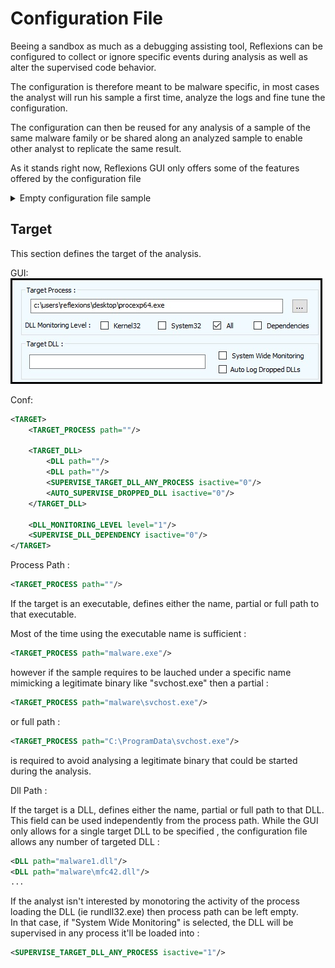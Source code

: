# Configuration File  

Beeing a sandbox as much as a debugging assisting tool, Reflexions can be configured to collect or ignore specific events during analysis as well as alter the supervised code behavior.  

The configuration is therefore meant to be malware specific, in most cases the analyst will run his sample a first time, analyze the logs and fine tune the configuration.  

The configuration can then be reused for any analysis of a sample of the same malware family or be shared along an analyzed sample to enable other analyst to replicate the same result.  

As it stands right now, Reflexions GUI only offers some of the features offered by the configuration file  

<details>
  <summary>
    	Empty configuration file sample
  </summary>
	
```xml
<rfx_config>
	<TARGET>
		<TARGET_PROCESS path=""/> 
		
		<TARGET_DLL>
			<DLL path=""/>
			<DLL path=""/>
			<SUPERVISE_TARGET_DLL_ANY_PROCESS isactive="0"/>
			<AUTO_SUPERVISE_DROPPED_DLL isactive="0"/>
		</TARGET_DLL>
		
		<DLL_MONITORING_LEVEL level="1"/>
		<SUPERVISE_DLL_DEPENDENCY isactive="0"/>
	</TARGET>
	
	<BLACKLIST>
		<IGNORED_DLLS>
			<DLL name=""/>
			<DLL name=""/>
		</IGNORED_DLLS>
		
		<IGNORED_API>
		</IGNORED_API>
		
		<IGNORED_PROCESSES>
			<PROCESS path=""/>
			<PROCESS path=""/>
		</IGNORED_PROCESSES>
	</BLACKLIST>
	
	<SHELLCODE>
		<SUPERVISE_FROM_SHELLCODE_DETECTION isactive="0"/>
		<BREAK_UPON_SHELLCODE_DETECTION isactive="0"/>
		<IGNORE_DECOY_PROCESS isactive="0"/>
	</SHELLCODE>
	
	<BREAKPOINTS>
		<KERNEL_BP isactive="0">
			<BP function="" min_counter="1" max_counter="0" is_oneshot="0" msg="" isactive="0"/>
			<BP function="" min_counter="1" max_counter="0" is_oneshot="0" msg="" isactive="0"/>
		</KERNEL_BP>
		<IGNORE_USER_CC_BREAKPOINTS isactive="0">
			<IGNORE_FROM_EXE isactive="0"/>
			<IGNORE_FROM_DLL isactive="0"/>
			<IGNORE_FROM_MEMORY isactive="0"/>
			<IGNORE_FOR_ALL_PROCESSES isactive="0"/>
		</IGNORE_USER_CC_BREAKPOINTS>
	</BREAKPOINTS>
	
	<REMOTE_EXECUTION>
		<SUPERVISE_REMOTE_THREADS isactive="0"/>
		<MONITOR_CHILD_PROCESS isactive="0"/>
		<CLONE_OPEN_PROCESS isactive="0"/>
	</REMOTE_EXECUTION>
	
	<NETWORK>
		<SPOOF_ALL_DOMAINS spoofed_ip="" isactive="0"/>
		<DISABLE_SSL isactive="0"/>
		<SPOOF_DOMAINS>
			<DOMAIN name="" spoofed_ip=""/>
			<DOMAIN name="" spoofed_ip="" />
		</SPOOF_DOMAINS>
		<SPOOF_IP>
			<IP legit_ip="" spoofed_ip=""/>
			<IP legit_ip="" spoofed_ip=""/>
		</SPOOF_IP>
	</NETWORK>
	
	<OUTPUT>
		<DUMP_CREATED_FILES dir_path="" isactive="0"/>
		<LOG_EVENTS_TO_FILE dir_path="" isactive="0"/>
		<OUTPUT_TO_DEBUGGER isactive="0"/>
		<FLOOD_FILTER max_count="0"/>
	</OUTPUT>
	
	<MAX_SLEEP delay_in_ms="0"/>
	<PATCH_PEB_LDR isactive="0"/>
	<HIDE_VM isactive="0"/>
	
	<STOP_CONDITION>
		<API_COUNT max_count="0"/>
		<LOG_SIZE limit_MB="0"/>
		<ELAPSED_TIME limit_s="0"/>
	</STOP_CONDITION>
	
	<ENABLE_HOOK_HEURISTIC isactive="0"/>
</rfx_config>
```
 
</details>

## Target

This section defines the target of the analysis.

GUI:  
![Target](Screenshots/target.jpg?raw=true "Target")  

Conf:  
```xml
<TARGET>
	<TARGET_PROCESS path=""/> 
		
	<TARGET_DLL>
		<DLL path=""/>
		<DLL path=""/>
		<SUPERVISE_TARGET_DLL_ANY_PROCESS isactive="0"/>
		<AUTO_SUPERVISE_DROPPED_DLL isactive="0"/>
	</TARGET_DLL>
		
	<DLL_MONITORING_LEVEL level="1"/>
	<SUPERVISE_DLL_DEPENDENCY isactive="0"/>
</TARGET>
```

Process Path :  

```xml
<TARGET_PROCESS path=""/>
```

If the target is an executable, defines either the name, partial or full path to that executable.  

Most of the time using the executable name is sufficient :  
```xml
<TARGET_PROCESS path="malware.exe"/>
```
however if the sample requires to be lauched under a specific name mimicking a legitimate binary like "svchost.exe" then a partial :
```xml
<TARGET_PROCESS path="malware\svchost.exe"/>
```
or full path :  
```xml
<TARGET_PROCESS path="C:\ProgramData\svchost.exe"/>
```
is required to avoid analysing a legitimate binary that could be started during the analysis.  

Dll Path :  

If the target is a DLL, defines either the name, partial or full path to that DLL.  
This field can be used independently from the process path.
While the GUI only allows for a single target DLL to be specified , the configuration file allows any number of targeted DLL :

```xml
<DLL path="malware1.dll"/>
<DLL path="malware\mfc42.dll"/>
...
```

If the analyst isn't interested by monotoring the activity of the process loading the DLL (ie rundll32.exe) then process path can be left empty.  
In that case, if "System Wide Monitoring" is selected, the DLL will be supervised in any process it'll be loaded into :

```xml
<SUPERVISE_TARGET_DLL_ANY_PROCESS isactive="1"/>
```


